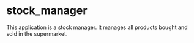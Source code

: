 stock_manager
=============

This application is a stock manager. It manages all products bought and sold in the supermarket.

